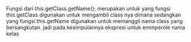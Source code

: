  Fungsi dari this.getClass.getName(); merupakan untuk yang fungsi this.getClass digunakan untuk mengambil class nya 
 dimana sedangkan yang fungsi this.getName digunakan untuk memanggil nama class yang bersangkutan. jadi pada kesimpulannya  ekspresi untuk emmperole nama kelas 
